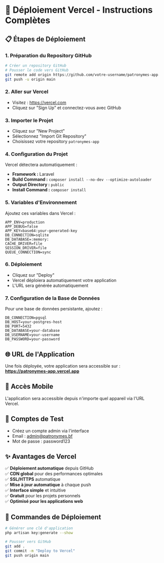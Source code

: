 # 🚀 Déploiement Vercel - Instructions Complètes

## 📋 Étapes de Déploiement

### 1. **Préparation du Repository GitHub**
```bash
# Créer un repository GitHub
# Pousser le code vers GitHub
git remote add origin https://github.com/votre-username/patronymes-app.git
git push -u origin main
```

### 2. **Aller sur Vercel**
- Visitez : https://vercel.com
- Cliquez sur "Sign Up" et connectez-vous avec GitHub

### 3. **Importer le Projet**
- Cliquez sur "New Project"
- Sélectionnez "Import Git Repository"
- Choisissez votre repository `patronymes-app`

### 4. **Configuration du Projet**
Vercel détectera automatiquement :
- **Framework :** Laravel
- **Build Command :** `composer install --no-dev --optimize-autoloader`
- **Output Directory :** `public`
- **Install Command :** `composer install`

### 5. **Variables d'Environnement**
Ajoutez ces variables dans Vercel :
```
APP_ENV=production
APP_DEBUG=false
APP_KEY=base64:your-generated-key
DB_CONNECTION=sqlite
DB_DATABASE=:memory:
CACHE_DRIVER=file
SESSION_DRIVER=file
QUEUE_CONNECTION=sync
```

### 6. **Déploiement**
- Cliquez sur "Deploy"
- Vercel déploiera automatiquement votre application
- L'URL sera générée automatiquement

### 7. **Configuration de la Base de Données**
Pour une base de données persistante, ajoutez :
```
DB_CONNECTION=pgsql
DB_HOST=your-postgres-host
DB_PORT=5432
DB_DATABASE=your-database
DB_USERNAME=your-username
DB_PASSWORD=your-password
```

## 🌐 URL de l'Application
Une fois déployée, votre application sera accessible sur :
**https://patronymes-app.vercel.app**

## 📱 Accès Mobile
L'application sera accessible depuis n'importe quel appareil via l'URL Vercel.

## 🔐 Comptes de Test
- Créez un compte admin via l'interface
- Email : admin@patronymes.bf
- Mot de passe : password123

## ✨ Avantages de Vercel
✅ **Déploiement automatique** depuis GitHub  
✅ **CDN global** pour des performances optimales  
✅ **SSL/HTTPS** automatique  
✅ **Mise à jour automatique** à chaque push  
✅ **Interface simple** et intuitive  
✅ **Gratuit** pour les projets personnels  
✅ **Optimisé pour les applications web**  

## 🚀 Commandes de Déploiement
```bash
# Générer une clé d'application
php artisan key:generate --show

# Pousser vers GitHub
git add .
git commit -m "Deploy to Vercel"
git push origin main
```
